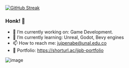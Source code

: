 [![GitHub Streak](https://streak-stats.demolab.com?user=jujpenabe&theme=github-dark&hide_border=true&border_radius=44&card_width=595&fire=EB750E&ring=134DEE)](https://git.io/streak-stats)

### Honk! 🦢

- 🔭 I’m currently working on: Game Development.
- 🌱 I’m currently learning: Unreal, Godot, Bevy engines
- 📫 How to reach me: jujpenabe@unal.edu.co
- 📁 Portfolio: https://shorturl.ac/jjpb-portfolio
<!--
**jujpenabe/jujpenabe** is a ✨ _special_ ✨ repository because its `README.md` (this file) appears on your GitHub profile.

Here are some ideas to get you started:

- 🔭 I’m currently working on ...
- 🌱 I’m currently learning ...
- 👯 I’m looking to collaborate on ...
- 🤔 I’m looking for help with ...
- 💬 Ask me about ...
 ...
- 😄 Pronouns: ...
- ⚡ Fun fact: ...
-->
![image](https://user-images.githubusercontent.com/17988529/161149198-461e2665-4f2f-4892-87ab-86c4c92a22e8.png)
